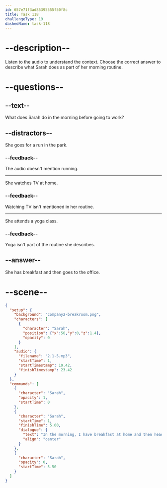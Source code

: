 ```yaml
---
id: 657e71f3ad85395555f50f8c
title: Task 118
challengeType: 19
dashedName: task-118
---
```


<!-- Sarah: In the morning, I have breakfast at home and then head to the office at 8. -->

# --description--

Listen to the audio to understand the context. Choose the correct answer to describe what Sarah does as part of her morning routine.

# --questions--

## --text--

What does Sarah do in the morning before going to work?

## --distractors--

She goes for a run in the park.

### --feedback--

The audio doesn't mention running.

---

She watches TV at home.

### --feedback--

Watching TV isn't mentioned in her routine.

---

She attends a yoga class.

### --feedback--

Yoga isn't part of the routine she describes.

## --answer--

She has breakfast and then goes to the office.

# --scene--

```json
{
  "setup": {
    "background": "company2-breakroom.png",
    "characters": [
      {
        "character": "Sarah",
        "position": {"x":50,"y":0,"z":1.4},
        "opacity": 0
      }
    ],
    "audio": {
      "filename": "2.1-5.mp3",
      "startTime": 1,
      "startTimestamp": 19.42,
      "finishTimestamp": 23.42
    }
  },
  "commands": [
    {
      "character": "Sarah",
      "opacity": 1,
      "startTime": 0
    },
    {
      "character": "Sarah",
      "startTime": 1,
      "finishTime": 5.00,
      "dialogue": {
        "text": "In the morning, I have breakfast at home and then head to the office at eight.",
        "align": "center"
      }
    },
    {
      "character": "Sarah",
      "opacity": 0,
      "startTime": 5.50
    }
  ]
}
```

